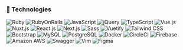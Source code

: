 ### 📘 Technologies
![Ruby](https://img.shields.io/badge/-Ruby-CC342D?style=flat-square&logo=Ruby)
![RubyOnRails](https://img.shields.io/badge/-Ruby%20on%20Rails-CC0000?style=flat-square&logo=Ruby+on+Rails)
![JavaScript](https://img.shields.io/badge/-JavaScript-yellow?style=flat-square&logo=javascript&logoColor=white)
![jQuery](https://img.shields.io/badge/-Jquery-0769AD.svg?logo=jquery&style=flat-square)
![TypeScript](https://img.shields.io/badge/-TypeScript-007ACC?style=flat-square&logo=typescript&logoColor=white)
![Vue.js](https://img.shields.io/badge/-Vue.js-4FC08D?style=flat-square&logo=Vue.js&logoColor=white)
![Nuxt.js](https://img.shields.io/badge/-Nuxt.js-00DC82?style=flat-square&logo=Nuxt.js&logoColor=white)
![React.js](https://img.shields.io/badge/-ReactJs-61DAFB?logo=react&logoColor=white)
![Next.js](https://img.shields.io/badge/next.js-000000?logo=nextdotjs&logoColor=white)
![Sass](https://img.shields.io/badge/Sass-CC6699?style=flat-square&logo=sass&logoColor=white)
![Vuetify](https://img.shields.io/badge/Vuetify-1867C0?style=flat-square&logo=vuetify&logoColor=white)
![Tailwind CSS](https://img.shields.io/badge/-Tailwind%20CSS-06B6D4?style=flat-square&logo=Tailwind+CSS&logoColor=white)
![Bootstrap](https://img.shields.io/badge/-Bootstrap-563D7C.svg?logo=bootstrap&style=flat&logoColor=white)
![MySQL](https://img.shields.io/badge/-MySQL-4479A1?style=flat-square&logo=mysql&logoColor=white)
![PostgreSQL](https://img.shields.io/badge/-PostgreSQL-336791.svg?logo=postgresql&style=flat&logoColor=white)
![Docker](https://img.shields.io/badge/-Docker-2496ED?style=flat-square&logo=docker&logoColor=white)
![CircleCI](https://img.shields.io/badge/circle%20ci-%23161616.svg?logo=circleci&logoColor=white)
![Firebase](https://img.shields.io/badge/Firebase-039BE5?logo=Firebase&logoColor=white)
![Amazon AWS](https://img.shields.io/badge/Amazon%20AWS-232F3E?style=flat-square&logo=amazon-aws)
![Swagger](https://img.shields.io/badge/Swagger-85EA2D?style=flat-square&logo=Swagger&logoColor=white)
![Vim](https://img.shields.io/badge/VIM-%2311AB00.svg?&style=flat-square&logo=vim&logoColor=white)
![Figma](https://img.shields.io/badge/figma-%23F24E1E.svg?logo=figma&logoColor=white)

<!--  <p align="left"> 
  <img alt="Top Langs" height="150px" src="https://github-readme-stats.vercel.app/api/top-langs/?username=TakKoubu&layout=compact&show_icons=true" />
  <img alt="github stats" height="150px" src="https://github-readme-stats.vercel.app/api?username=TakKoubu&show_icons=ture" />
</p>  -->

<!--  取り扱い説明書  https://zenn.dev/a_ichi1/articles/0411396e6b887d  -->
